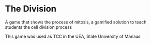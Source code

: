 # The Division
A game that shows the process of mitosis, a gamified solution to teach students the cell division process

This game was used as TCC in the UEA, State University of Manaus
